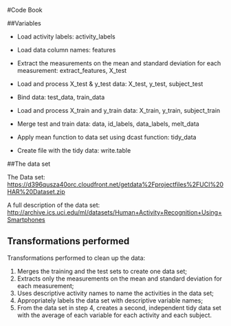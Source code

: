 #Code Book

##Variables

* Load activity labels:
activity_labels

* Load data column names:
features

* Extract the measurements on the mean and standard deviation for each measurement: 
extract_features, 
X_test

* Load and process X_test & y_test data:
X_test, 
y_test,
subject_test

* Bind data:
test_data, 
train_data

* Load and process X_train and y_train data: 
X_train,
y_train,
subject_train

* Merge test and train data: 
data,
id_labels,
data_labels, 
melt_data

* Apply mean function to data set using dcast function:
tidy_data

* Create file with the tidy data: 
write.table


##The data set

The Data set: 
https://d396qusza40orc.cloudfront.net/getdata%2Fprojectfiles%2FUCI%20HAR%20Dataset.zip 

A full description of the data set: http://archive.ics.uci.edu/ml/datasets/Human+Activity+Recognition+Using+Smartphones 

## Transformations performed
Transformations performed to clean up the data:

1) Merges the training and the test sets to create one data set;
2) Extracts only the measurements on the mean and standard deviation for each measurement;
3) Uses descriptive activity names to name the activities in the data set;
4) Appropriately labels the data set with descriptive variable names;
5) From the data set in step 4, creates a second, independent tidy data set with the average of each variable for each activity and each subject.
